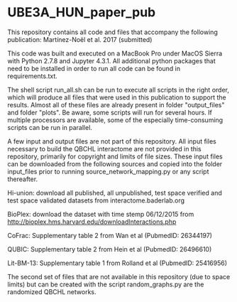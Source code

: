 # UBE3A_HUN_paper_pub
This repository contains all code and files that accompany the following publication:
Martínez-Noël et al. 2017 (submitted)
<DOI>

This code was built and executed on a MacBook Pro under MacOS Sierra with Python 2.7.8 and Jupyter 4.3.1. All additional python packages that need to be installed in order to run all code can be found in requirements.txt.


The shell script run_all.sh can be run to execute all scripts in the right order, which will produce all files that were used in this publication to support the results. Almost all of these files are already present in folder "output_files" and folder "plots". Be aware, some scripts will run for several hours. If multiple processors are available, some of the especially time-consuming scripts can be run in parallel.


A few input and output files are not part of this repository. All input files necessary to build the QBCHL interactome are not provided in this repository, primarily for copyright and limits of file sizes. These input files can be downloaded from the following sources and copied into the folder input_files prior to running source_network_mapping.py or any script thereafter.

Hi-union: download all published, all unpublished, test space verified and test space validated datasets from interactome.baderlab.org

BioPlex: download the dataset with time stemp 06/12/2015 from http://bioplex.hms.harvard.edu/downloadInteractions.php

CoFrac: Supplementary table 2 from Wan et al (PubmedID: 26344197)

QUBIC: Supplementary table 2 from Hein et al (PubmedID: 26496610)

Lit-BM-13: Supplementary table 1 from Rolland et al (PubmedID: 25416956)

The second set of files that are not available in this repository (due to space limits) but can be created with the script random_graphs.py are the randomized QBCHL networks.
